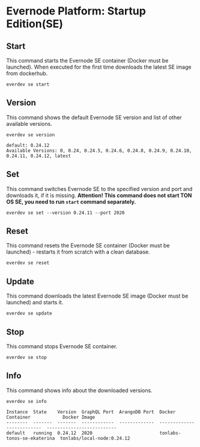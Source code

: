 # Evernode Platform: Startup Edition(SE)

## Start
This command starts the Evernode SE container (Docker must be launched). When executed for the first time downloads the latest SE image from dockerhub.

```shell
everdev se start
```

## Version
This command shows the default Evernode SE version and list of other available versions.

```shell
everdev se version

default: 0.24.12
Available Versions: 0, 0.24, 0.24.5, 0.24.6, 0.24.8, 0.24.9, 0.24.10, 0.24.11, 0.24.12, latest
```

## Set
This command switches Evernode SE to the specified version and port and downloads it, if it is missing.
**Attention! This command does not start TON OS SE, you need to run `start` command separately.**

```shell
everdev se set --version 0.24.11 --port 2020
```

## Reset
This command resets the Evernode SE container (Docker must be launched) - restarts it from scratch with a clean database.

```shell
everdev se reset
```
## Update
This command downloads the latest Evernode SE image (Docker must be launched) and starts it.

```shell
everdev se update
```

## Stop
This command stops Evernode SE container.

```shell
everdev se stop
```

## Info
This command shows info about the downloaded versions.

```shell
everdev se info

Instance  State    Version  GraphQL Port  ArangoDB Port  Docker Container            Docker Image
--------  -------  -------  ------------  -------------  --------------------------  --------------------------
default   running  0.24.12  2020                         tonlabs-tonos-se-ekaterina  tonlabs/local-node:0.24.12
```
